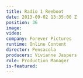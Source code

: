 ```yaml
---
title: Radio 1 Reeboot
date: 2013-09-02 13:35:00 Z
position: 36
image: 
video: 
company: Forever Pictures
runtime: Online Content
director: Pensacola
producers: Vivianne Jaspers
role: Production Manager
is-featured: 
---
```



